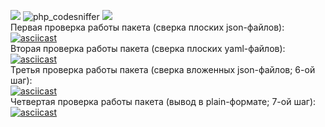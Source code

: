<a href="https://codeclimate.com/github/DaaN88/php-project-lvl2/maintainability"><img src="https://api.codeclimate.com/v1/badges/279c8494dbed6cb17b66/maintainability" /></a>
![php_сodesniffer](https://github.com/DaaN88/php-project-lvl2/workflows/php_%D1%81odesniffer/badge.svg)
<a href="https://codeclimate.com/github/DaaN88/php-project-lvl2/test_coverage"><img src="https://api.codeclimate.com/v1/badges/279c8494dbed6cb17b66/test_coverage" /></a><br/>
Первая проверка работы пакета (сверка плоских json-файлов): <br/>
[![asciicast](https://asciinema.org/a/BiXU503jIuWW9jPQDZAxuMLM6.svg)](https://asciinema.org/a/BiXU503jIuWW9jPQDZAxuMLM6)<br/>
Вторая проверка работы пакета (сверка плоских yaml-файлов): <br/>
[![asciicast](https://asciinema.org/a/3ZCurQmW4Ag3cnB0VdAK8GEVZ.svg)](https://asciinema.org/a/3ZCurQmW4Ag3cnB0VdAK8GEVZ)<br/>
Третья проверка работы пакета (сверка вложенных json-файлов; 6-ой шаг):<br/>
[![asciicast](https://asciinema.org/a/6pTFf9P7PUN7xA3YpYrTFHtEJ.svg)](https://asciinema.org/a/6pTFf9P7PUN7xA3YpYrTFHtEJ)<br/>
Четвертая проверка работы пакета (вывод в plain-формате; 7-ой шаг):<br/>
[![asciicast](https://asciinema.org/a/lrOYTPMQKPhzTVvKVDglbUvhU.svg)](https://asciinema.org/a/lrOYTPMQKPhzTVvKVDglbUvhU)
